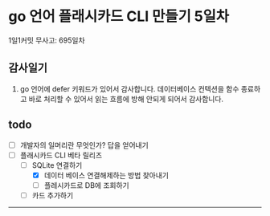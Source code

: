 # go 언어 플래시카드 CLI 만들기 5일차

1일1커밋 무사고: 695일차

## 감사일기

1. go 언어에 defer 키워드가 있어서 감사합니다. 데이터베이스 컨텍션을 함수 종료하고 바로 처리할 수 있어서 읽는 흐름에 방해 안되게 되어서 감사합니다.

## todo

- [ ] 개발자의 일머리란 무엇인가? 답을 얻어내기
- [ ] 플래시카드 CLI 베타 릴리즈
  - [ ] SQLite 연결하기
    - [x] 데이터 베이스 연결해제하는 방법 찾아내기
    - [ ] 플레시카드로 DB에 조회하기
  - [ ] 카드 추가하기

---



